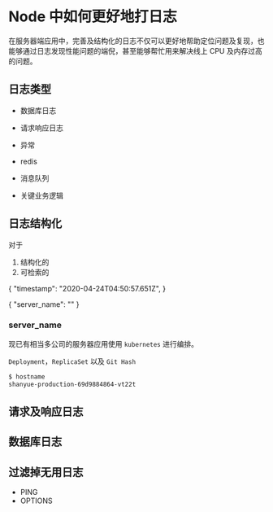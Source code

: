 # Node 中如何更好地打日志

在服务器端应用中，完善及结构化的日志不仅可以更好地帮助定位问题及复现，也能够通过日志发现性能问题的端倪，甚至能够帮忙用来解决线上 CPU 及内存过高的问题。

## 日志类型

+ 数据库日志
+ 请求响应日志
+ 异常

+ redis
+ 消息队列
+ 关键业务逻辑

## 日志结构化

对于

1. 结构化的
1. 可检索的

{
  "timestamp": "2020-04-24T04:50:57.651Z",
}

{
  "server_name": ""
}

### server_name

现已有相当多公司的服务器应用使用 `kubernetes` 进行编排。

`Deployment`，`ReplicaSet` 以及 `Git Hash`

``` bash
$ hostname
shanyue-production-69d9884864-vt22t
```

## 请求及响应日志

## 数据库日志

## 过滤掉无用日志

+ PING
+ OPTIONS

